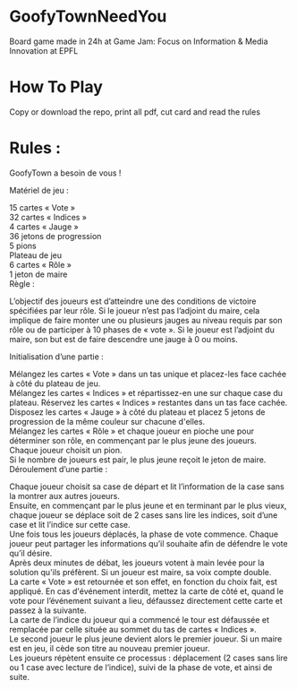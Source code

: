 # GoofyTownNeedYou
Board game made in 24h at Game Jam: Focus on Information &amp; Media Innovation at EPFL <br>
# How To Play <br>
Copy or download the repo, print all pdf, cut card and read the rules

# Rules : <br>
GoofyTown a besoin de vous ! <br>

Matériel de jeu :

15 cartes « Vote » <br>
32 cartes « Indices » <br>
4 cartes « Jauge » <br>
36 jetons de progression <br>
5 pions <br>
Plateau de jeu <br>
6 cartes « Rôle » <br>
1 jeton de maire <br>
Règle :<br>

L’objectif des joueurs est d’atteindre une des conditions de victoire spécifiées par leur rôle. Si le joueur n’est pas l’adjoint du maire, cela implique de faire monter une ou plusieurs jauges au niveau requis par son rôle ou de participer à 10 phases de « vote ». Si le joueur est l’adjoint du maire, son but est de faire descendre une jauge à 0 ou moins.<br>

Initialisation d’une partie :<br>

Mélangez les cartes « Vote » dans un tas unique et placez-les face cachée à côté du plateau de jeu.<br>
Mélangez les cartes « Indices » et répartissez-en une sur chaque case du plateau. Réservez les cartes « Indices » restantes dans un tas face cachée.<br>
Disposez les cartes « Jauge » à côté du plateau et placez 5 jetons de progression de la même couleur sur chacune d'elles.<br>
Mélangez les cartes « Rôle » et chaque joueur en pioche une pour déterminer son rôle, en commençant par le plus jeune des joueurs.<br>
Chaque joueur choisit un pion.<br>
Si le nombre de joueurs est pair, le plus jeune reçoit le jeton de maire.<br>
Déroulement d’une partie :<br>

Chaque joueur choisit sa case de départ et lit l’information de la case sans la montrer aux autres joueurs.<br>
Ensuite, en commençant par le plus jeune et en terminant par le plus vieux, chaque joueur se déplace soit de 2 cases sans lire les indices, soit d’une case et lit l’indice sur cette case.<br>
Une fois tous les joueurs déplacés, la phase de vote commence. Chaque joueur peut partager les informations qu’il souhaite afin de défendre le vote qu’il désire.<br>
Après deux minutes de débat, les joueurs votent à main levée pour la solution qu'ils préfèrent. Si un joueur est maire, sa voix compte double.<br>
La carte « Vote » est retournée et son effet, en fonction du choix fait, est appliqué. En cas d'événement interdit, mettez la carte de côté et, quand le vote pour l’événement suivant a lieu, défaussez directement cette carte et passez à la suivante.<br>
La carte de l’indice du joueur qui a commencé le tour est défaussée et remplacée par celle située au sommet du tas de cartes « Indices ».<br>
Le second joueur le plus jeune devient alors le premier joueur. Si un maire est en jeu, il cède son titre au nouveau premier joueur.<br>
Les joueurs répètent ensuite ce processus : déplacement (2 cases sans lire ou 1 case avec lecture de l’indice), suivi de la phase de vote, et ainsi de suite.<br>

